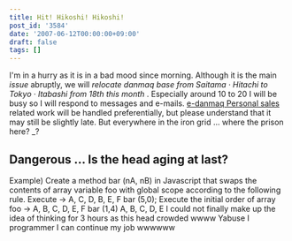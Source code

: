 ```yaml
---
title: Hit! Hikoshi! Hikoshi!
post_id: '3584'
date: '2007-06-12T00:00:00+09:00'
draft: false
tags: []
---
```


I'm in a hurry as it is in a bad mood since morning. Although it is the main _issue_ abruptly, we will _relocate danmaq base from Saitama · Hitachi to Tokyo · Itabashi from 18th this month_ . Especially around 10 to 20 I will be busy so I will respond to messages and e-mails. [e-danmaq Personal sales](http://e.danmaq.com/) related work will be handled preferentially, but please understand that it may still be slightly late. But everywhere in the iron grid ... where the prison here? _?

## Dangerous ... Is the head aging at last?

Example) Create a method bar (nA, nB) in Javascript that swaps the contents of array variable foo with global scope according to the following rule. Execute → A, C, D, B, E, F bar (5,0); Execute the initial order of array foo → A, B, C, D, E, F bar (1,4) A, B, C, D, E I could not finally make up the idea of ​​thinking for 3 hours as this head crowded wwww Yabuse I programmer I can continue my job wwwwww